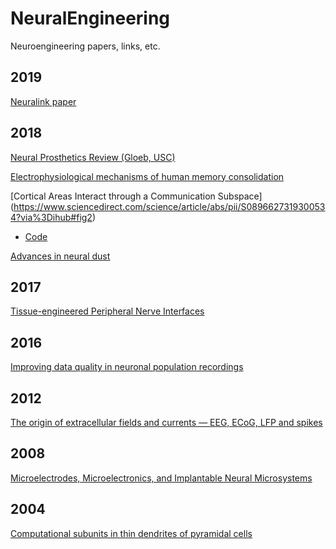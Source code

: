 # NeuralEngineering

Neuroengineering papers, links, etc.

## 2019
[Neuralink paper](https://www.biorxiv.org/content/10.1101/703801v2 "An Integrated BMI Platform with Thousands of Channels")

## 2018
[Neural Prosthetics Review (Gloeb, USC)](https://www.ncbi.nlm.nih.gov/pmc/articles/PMC6247642/pdf/ABB2018-1435030.pdf) 

[Electrophysiological mechanisms of human memory consolidation](https://www.nature.com/articles/s41467-018-06553-y)

[Cortical Areas Interact through a Communication Subspace]
(https://www.sciencedirect.com/science/article/abs/pii/S0896627319300534?via%3Dihub#fig2)
- [Code](https://github.com/joao-semedo/communication-subspace)

[Advances in neural dust](https://www.sciencedirect.com/science/article/pii/S0959438817302386)


## 2017
[Tissue-engineered Peripheral Nerve Interfaces](https://onlinelibrary.wiley.com/doi/full/10.1002/adfm.201701713)

## 2016
[Improving data quality in neuronal population recordings](https://www.ncbi.nlm.nih.gov/pubmed/27571195)

## 2012 
[The origin of extracellular fields and currents — EEG, ECoG, LFP and spikes](https://www.nature.com/articles/nrn3241)

## 2008
[Microelectrodes, Microelectronics, and Implantable Neural Microsystems](https://ieeexplore.ieee.org/abstract/document/4545308)


## 2004
[Computational subunits in thin dendrites of pyramidal cells](https://www.nature.com/articles/nn1253)
